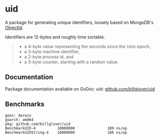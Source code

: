 # uid

A package for generating unique identifiers, loosely based on MongoDB's [ObjectId](https://docs.mongodb.com/manual/reference/method/ObjectId/).

Identifiers are 12-bytes and roughly time sortable.

> * a 4-byte value representing the seconds since the Unix epoch,
> * a 3-byte machine identifier,
> * a 2-byte process id, and
> * a 3-byte counter, starting with a random value.

## Documentation

Package documentation available on GoDoc: uid: [github.com/billglover/uid](https://godoc.org/github.com/billglover/uid)

## Benchmarks

```plain
goos: darwin
goarch: amd64
pkg: github.com/billglover/uid
BenchmarkUID-4          10000000               189 ns/op
BenchmarkUIDString-4    10000000               186 ns/op
```
